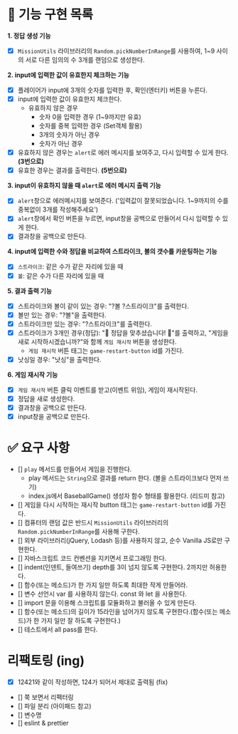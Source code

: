 # 🎯 기능 구현 목록  

**1. 정답 생성 기능**
  - [x] `MissionUtils` 라이브러리의 `Random.pickNumberInRange`를 사용하여, 1~9 사이의 서로 다른 임의의 수 3개를 랜덤으로 생성한다. 

**2. input에 입력한 값이 유효한지 체크하는 기능**
  - [x] 플레이어가 input에 3개의 숫자를 입력한 후, 확인(엔터키) 버튼을 누른다. 
  - [x] input에 입력한 값이 유효한지 체크한다. 
    - 유효하지 않은 경우 
      - 숫자 0을 입력한 경우 (1~9까지만 유효)
      - 숫자를 중복 입력한 경우 (Set객체 활용)
      - 3개의 숫자가 아닌 경우
      - 숫자가 아닌 경우  
  - [x] 유효하지 않은 경우는 `alert`로 에러 메시지를 보여주고, 다시 입력할 수 있게 한다. **(3번으로)**
  - [x] 유효한 경우는 결과를 출력한다. **(5번으로)**

**3. input이 유효하지 않을 때 `alert`로 에러 메시지 출력 기능**
  - [x] `alert`창으로 에러메시지를 보여준다. ('입력값이 잘못되었습니다. 1~9까지의 수를 중복없이 3개를 작성해주세요')
  - [x] `alert`창에서 확인 버튼을 누르면, input창을 공백으로 만들어서 다시 입력할 수 있게 한다. 
  - [x] 결과창을 공백으로 만든다. 

**4. input에 입력한 수와 정답을 비교하여 스트라이크, 볼의 갯수를 카운팅하는 기능**
- [x] `스트라이크`: 같은 수가 같은 자리에 있을 때
- [x] `볼`: 같은 수가 다른 자리에 있을 때 

**5. 결과 출력 기능**
- [x] 스트라이크와 볼이 같이 있는 경우: "?볼 ?스트라이크"를 출력한다. 
- [x] 볼만 있는 경우: "?볼"을 출력한다. 
- [x] 스트라이크만 있는 경우: "?스트라이크"를 출력한다. 
- [x] 스트라이크가 3개인 경우(정답):  "🎉 정답을 맞추셨습니다! 🎉"를 출력하고, "게임을 새로 시작하시겠습니까?"와 함께 `게임 재시작` 버튼을 생성한다.
  - `게임 재시작` 버튼 태그는 `game-restart-button` id를 가진다.  
- [x] 낫싱일 경우: "낫싱"을 출력한다. 

**6. 게임 재시작 기능**
- [x] `게임 재시작` 버튼 클릭 이벤트를 받고(이벤트 위임), 게임이 재시작된다. 
- [x] 정답을 새로 생성한다.  
- [x] 결과창을 공백으로 만든다. 
- [x] input창을 공백으로 만든다. 

# ✅ 요구 사항 
- [] `play` 메서드를 만들어서 게임을 진행한다. 
  - play 메서드는 `String`으로 결과를 return 한다. (볼을 스트라이크보다 먼저 쓰기)
  - index.js에서 BaseballGame() 생성자 함수 형태를 활용한다. (리드미 참고)
- [] 게임을 다시 시작하는 재시작 button 태그는 `game-restart-button` id를 가진다.
- [] 컴퓨터의 랜덤 값은 반드시 `MissionUtils` 라이브러리의 `Random.pickNumberInRange`를 사용해 구한다.
- [] 외부 라이브러리(jQuery, Lodash 등)를 사용하지 않고, 순수 Vanilla JS로만 구현한다.
- [] 자바스크립트 코드 컨벤션을 지키면서 프로그래밍 한다.
- [] indent(인덴트, 들여쓰기) depth를 3이 넘지 않도록 구현한다. 2까지만 허용한다.
- [] 함수(또는 메소드)가 한 가지 일만 하도록 최대한 작게 만들어라.
- [] 변수 선언시 var 를 사용하지 않는다. const 와 let 을 사용한다.
- [] import 문을 이용해 스크립트를 모듈화하고 불러올 수 있게 만든다.
- [] 함수(또는 메소드)의 길이가 15라인을 넘어가지 않도록 구현한다.(함수(또는 메소드)가 한 가지 일만 잘 하도록 구현한다.)
- [] 테스트에서 all pass를 한다. 
# 리팩토링 (ing)
- [x] 12421와 같이 작성하면, 124가 되어서 제대로 출력됨 (fix)
- [] 쭉 보면서 리팩터링 
- [] 파일 분리 (아이패드 참고)
- [] 변수명 
- [] eslint & prettier 
